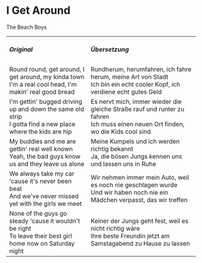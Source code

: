 # I Get Around

The Beach Boys

<table>
    <tr>
        <td>
            <h5> Original </h5>
        </td>
        <td>
            <h5> Übersetzung </h5>
        </td>
    </tr>
    <tr>
        <td>
            Round round, get around, I get around, my kinda town<br>
            I'm a real cool head, I'm makin' real good bread
        </td>
        <td>
            Rundherum, herumfahren, ich fahre herum, meine Art von Stadt<br>
            Ich bin ein echt cooler Kopf, ich verdiene echt gutes Geld
        </td>
    </tr>
    <tr>
        <td>
            I'm gettin' bugged driving up and down the same old strip<br>
            I gotta find a new place where the kids are hip
        </td>
        <td>
            Es nervt mich, immer wieder die gleiche Straße rauf und runter zu fahren<br>
            Ich muss einen neuen Ort finden, wo die Kids cool sind
        </td>
    </tr>
    <tr>
        <td>
            My buddies and me are gettin' real well known<br>
            Yeah, the bad guys know us and they leave us alone
        </td>
        <td>
            Meine Kumpels und ich werden richtig bekannt<br>
            Ja, die bösen Jungs kennen uns und lassen uns in Ruhe
        </td>
    </tr>
    <tr>
        <td>
            We always take my car 'cause it's never been beat<br>
            And we've never missed yet with the girls we meet 
        </td>
        <td>
            Wir nehmen immer mein Auto, weil es noch nie geschlagen wurde<br>
            Und wir haben noch nie ein Mädchen verpasst, das wir treffen
        </td>
    </tr>
    <tr>
        <td>
            None of the guys go steady 'cause it wouldn't be right<br>
            To leave their best girl home now on Saturday night 
        </td>
        <td>
            Keiner der Jungs geht fest, weil es nicht richtig wäre<br>
            Ihre beste Freundin jetzt am Samstagabend zu Hause zu lassen
        </td>
    </tr>
</table>
